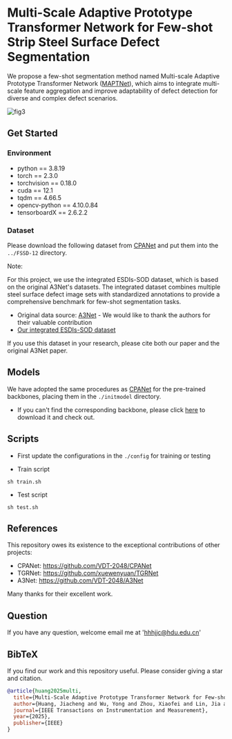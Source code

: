 # Multi-Scale Adaptive Prototype Transformer Network for Few-shot Strip Steel Surface Defect Segmentation

We propose a few-shot segmentation method named Multi-scale Adaptive Prototype Transformer Network ([MAPTNet](https://ieeexplore.ieee.org/document/10922731/)), which aims to integrate multi-scale feature aggregation and improve adaptability of defect detection for diverse and complex defect scenarios.

![fig3](https://github.com/user-attachments/assets/ffd9159a-5a18-4a9e-92ba-cac2d9893437)




## Get Started

### Environment

- python == 3.8.19
- torch == 2.3.0
- torchvision == 0.18.0
- cuda == 12.1
- tqdm == 4.66.5
- opencv-python == 4.10.0.84
- tensorboardX == 2.6.2.2

### Dataset

Please download the following dataset from [CPANet](https://github.com/VDT-2048/CPANet) and put them into the `../FSSD-12` directory.

Note:

For this project, we use the integrated ESDIs-SOD dataset, which is based on the original A3Net's datasets. The integrated dataset combines multiple steel surface defect image sets with standardized annotations to provide a comprehensive benchmark for few-shot segmentation tasks.
* Original data source: [A3Net](https://github.com/VDT-2048/A3Net) - We would like to thank the authors for their valuable contribution
* [Our integrated ESDIs-SOD dataset](https://drive.google.com/file/d/1_WgpoqHX-u5X_KDEFkkmMkeTnWuXMXyl/view)

If you use this dataset in your research, please cite both our paper and the original A3Net paper.

## Models

We have adopted the same procedures as [CPANet](https://github.com/VDT-2048/CPANet) for the pre-trained backbones, placing them in the `./initmodel` directory. 
* If you can't find the corresponding backbone, please click [here](https://drive.google.com/file/d/1ho_PKc880ImdYrPMCifHU5NhDWmnNOKS/view?usp=drive_link) to download it and check out.

## Scripts

- First update the configurations in the `./config` for training or testing

- Train script
```
sh train.sh
```
- Test script
```
sh test.sh
```


## References

This repository owes its existence to the exceptional contributions of other projects:

* CPANet: https://github.com/VDT-2048/CPANet
* TGRNet: https://github.com/xuewenyuan/TGRNet
* A3Net: https://github.com/VDT-2048/A3Net

Many thanks for their excellent work.

## Question
If you have any question, welcome email me at 'hhhjjc@hdu.edu.cn'


## BibTeX

If you find our work and this repository useful. Please consider giving a star and citation.

```bibtex
@article{huang2025multi,
  title={Multi-Scale Adaptive Prototype Transformer Network for Few-shot Strip Steel Surface Defect Segmentation},
  author={Huang, Jiacheng and Wu, Yong and Zhou, Xiaofei and Lin, Jia and Chen, Zhangping and Zhang, Guodao and Xia, Lei and Zhang, Jiyong},
  journal={IEEE Transactions on Instrumentation and Measurement},
  year={2025},
  publisher={IEEE}
}
```
